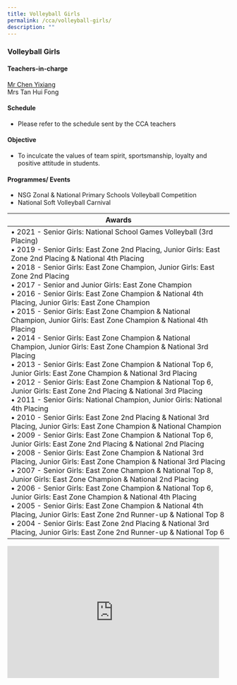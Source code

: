 ```yaml
---
title: Volleyball Girls
permalink: /cca/volleyball-girls/
description: ""
---
```

### Volleyball Girls

#### Teachers-in-charge
[Mr Chen Yixiang](mailto:chen_yixiang@moe.edu.sg)  <br>
Mrs Tan Hui Fong  
#### Schedule
* Please refer to the schedule sent by the CCA teachers&nbsp;  

#### Objective
* To inculcate the values of team spirit, sportsmanship, loyalty and positive attitude in students.  
  

#### Programmes/ Events

*   NSG Zonal &amp; National Primary Schools Volleyball Competition&nbsp;
*   National Soft Volleyball Carnival

| Awards |
|---|
| • 2021 - Senior Girls: National School Games Volleyball (3rd Placing)<br>• 2019 - Senior Girls: East Zone 2nd Placing, Junior Girls: East Zone 2nd Placing &amp; National 4th Placing    <br>• 2018 - Senior Girls: East Zone Champion, Junior Girls: East Zone 2nd Placing<br>• 2017 - Senior and Junior Girls: East Zone Champion<br>• 2016 - Senior Girls: East Zone Champion &amp; National 4th Placing, Junior Girls: East Zone Champion<br>• 2015 - Senior Girls: East Zone Champion &amp; National Champion, Junior Girls: East Zone Champion &amp; National 4th Placing<br>• 2014 - Senior Girls: East Zone Champion &amp; National Champion, Junior Girls: East Zone Champion &amp; National 3rd Placing<br>• 2013 - Senior Girls: East Zone Champion &amp; National Top 6, Junior Girls: East Zone Champion &amp; National 3rd Placing<br>• 2012 - Senior Girls: East Zone Champion &amp; National Top 6, Junior Girls: East Zone 2nd Placing &amp; National 3rd Placing<br>• 2011 - Senior Girls: National Champion, Junior Girls: National 4th Placing<br>• 2010 - Senior Girls: East Zone 2nd Placing &amp; National 3rd Placing, Junior Girls: East Zone Champion &amp; National Champion<br>• 2009 - Senior Girls: East Zone Champion &amp; National Top 6, Junior Girls: East Zone 2nd Placing &amp; National 2nd Placing<br>• 2008 - Senior Girls: East Zone Champion &amp; National 3rd Placing, Junior Girls: East Zone Champion &amp; National 3rd Placing<br>• 2007 - Senior Girls: East Zone Champion &amp; National Top 8, Junior Girls: East Zone Champion &amp; National 2nd Placing<br>• 2006 - Senior Girls: East Zone Champion &amp; National Top 6, Junior Girls: East Zone Champion &amp; National 4th Placing<br>• 2005 - Senior Girls: East Zone Champion &amp; National 4th Placing, Junior Girls: East Zone 2nd Runner-up &amp; National Top 8<br>• 2004 - Senior Girls: East Zone 2nd Placing &amp; National 3rd Placing, Junior Girls: East Zone 2nd Runner-up &amp; National Top 6 |

<iframe allowfullscreen="true" height="299" width="480" frameborder="0" src="https://docs.google.com/presentation/d/e/2PACX-1vTLMDZn7582xkesv5PVfzoujgJGnB_u2GHzn4c-f4GCd5PhxiHAAP187mhtrLBRLuWso_2ITjHYBgOn/embed?start=false&amp;loop=false&amp;delayms=5000"></iframe>